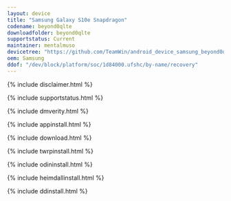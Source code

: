 ```yaml
---
layout: device
title: "Samsung Galaxy S10e Snapdragon"
codename: beyond0qlte
downloadfolder: beyond0qlte
supportstatus: Current
maintainer: mentalmuso
devicetree: "https://github.com/TeamWin/android_device_samsung_beyond0qlte"
oem: Samsung
ddof: "/dev/block/platform/soc/1d84000.ufshc/by-name/recovery"
---
```


{% include disclaimer.html %}

{% include supportstatus.html %}

{% include dmverity.html %}

{% include appinstall.html %}

{% include download.html %}

{% include twrpinstall.html %}

{% include odininstall.html %}

{% include heimdallinstall.html %}

{% include ddinstall.html %}

